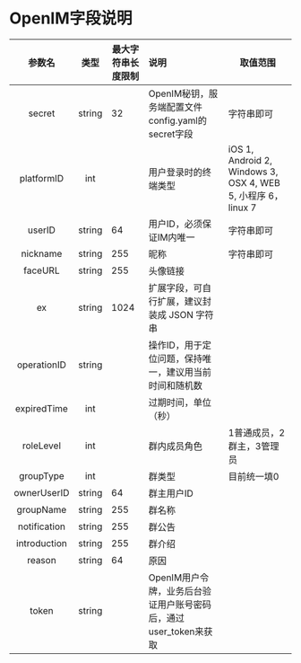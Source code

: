 # OpenIM字段说明

|    参数名    |  类型  | 最大字符串长度限制 | 说明                                                         | 取值范围                                                     |
| :----------: | :----: | ------------------ | :----------------------------------------------------------- | ------------------------------------------------------------ |
|    secret    | string | 32                 | OpenIM秘钥，服务端配置文件config.yaml的secret字段            | 字符串即可                                                   |
|  platformID  |  int   |                    | 用户登录时的终端类型                                         | iOS 1, Android 2, Windows 3, OSX 4, WEB 5, 小程序 6，linux 7 |
|    userID    | string | 64                 | 用户ID，必须保证IM内唯一                                     | 字符串即可                                                   |
|   nickname   | string | 255                | 昵称                                                         | 字符串即可                                                   |
|   faceURL    | string | 255                | 头像链接                                                     |                                                              |
|      ex      | string | 1024               | 扩展字段，可自行扩展，建议封装成 JSON 字符串                 |                                                              |
| operationID  | string |                    | 操作ID，用于定位问题，保持唯一，建议用当前时间和随机数       |                                                              |
| expiredTime  |  int   |                    | 过期时间，单位（秒）                                         |                                                              |
|  roleLevel   |  int   |                    | 群内成员角色                                                 | 1普通成员，2群主，3管理员                                    |
|  groupType   |  int   |                    | 群类型                                                       | 目前统一填0                                                  |
| ownerUserID  | string | 64                 | 群主用户ID                                                   |                                                              |
|  groupName   | string | 255                | 群名称                                                       |                                                              |
| notification | string | 255                | 群公告                                                       |                                                              |
| introduction | string | 255                | 群介绍                                                       |                                                              |
|    reason    | string | 64                 | 原因                                                         |                                                              |
|    token     | string |                    | OpenIM用户令牌，业务后台验证用户账号密码后，通过user_token来获取 |                                                              |







